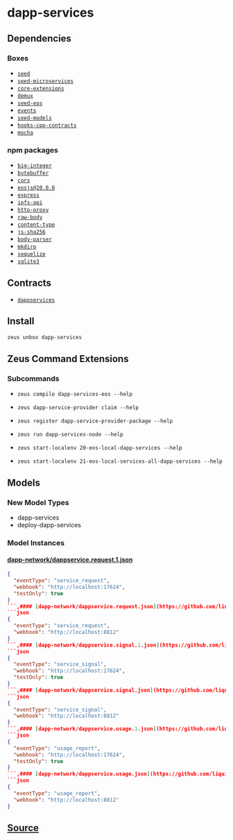 
dapp-services
====================







## Dependencies
### Boxes
* [`seed`](seed.md)
* [`seed-microservices`](seed-microservices.md)
* [`core-extensions`](core-extensions.md)
* [`demux`](demux.md)
* [`seed-eos`](seed-eos.md)
* [`events`](events.md)
* [`seed-models`](seed-models.md)
* [`hooks-cpp-contracts`](hooks-cpp-contracts.md)
* [`mocha`](mocha.md)
### npm packages
* [`big-integer`](http://npmjs.com/package/big-integer)
* [`bytebuffer`](http://npmjs.com/package/bytebuffer)
* [`cors`](http://npmjs.com/package/cors)
* [`eosjs@20.0.0`](http://npmjs.com/package/eosjs@20.0.0)
* [`express`](http://npmjs.com/package/express)
* [`ipfs-api`](http://npmjs.com/package/ipfs-api)
* [`http-proxy`](http://npmjs.com/package/http-proxy)
* [`raw-body`](http://npmjs.com/package/raw-body)
* [`content-type`](http://npmjs.com/package/content-type)
* [`js-sha256`](http://npmjs.com/package/js-sha256)
* [`body-parser`](http://npmjs.com/package/body-parser)
* [`mkdirp`](http://npmjs.com/package/mkdirp)
* [`sequelize`](http://npmjs.com/package/sequelize)
* [`sqlite3`](http://npmjs.com/package/sqlite3)

## Contracts
* [`dappservices`](https://github.com/liquidapps-io/zeus-sdk/tree/master/boxes/groups/dapp-network/dapp-services/contracts/eos/dappservices)
## Install
```bash
zeus unbox dapp-services
```



## Zeus Command Extensions

### Subcommands
* ```zeus compile dapp-services-eos --help```

* ```zeus dapp-service-provider claim --help```

* ```zeus register dapp-service-provider-package --help```

* ```zeus run dapp-services-node --help```

* ```zeus start-localenv 20-eos-local-dapp-services --help```

* ```zeus start-localenv 21-eos-local-services-all-dapp-services --help```

## Models
### New Model Types
* dapp-services
* deploy-dapp-services
### Model Instances
#### [dapp-network/dappservice.request.1.json](https://github.com/liquidapps-io/zeus-sdk/tree/master/boxes/groups/dapp-network/dapp-services/models/captured-events/dappservice.request.1.json)
```json
{
  "eventType": "service_request",
  "webhook": "http://localhost:17624",
  "testOnly": true
}
```,#### [dapp-network/dappservice.request.json](https://github.com/liquidapps-io/zeus-sdk/tree/master/boxes/groups/dapp-network/dapp-services/models/captured-events/dappservice.request.json)
```json
{
  "eventType": "service_request",
  "webhook": "http://localhost:8812"
}
```,#### [dapp-network/dappservice.signal.1.json](https://github.com/liquidapps-io/zeus-sdk/tree/master/boxes/groups/dapp-network/dapp-services/models/captured-events/dappservice.signal.1.json)
```json
{
  "eventType": "service_signal",
  "webhook": "http://localhost:17624",
  "testOnly": true
}
```,#### [dapp-network/dappservice.signal.json](https://github.com/liquidapps-io/zeus-sdk/tree/master/boxes/groups/dapp-network/dapp-services/models/captured-events/dappservice.signal.json)
```json
{
  "eventType": "service_signal",
  "webhook": "http://localhost:8812"
}
```,#### [dapp-network/dappservice.usage.1.json](https://github.com/liquidapps-io/zeus-sdk/tree/master/boxes/groups/dapp-network/dapp-services/models/captured-events/dappservice.usage.1.json)
```json
{
  "eventType": "usage_report",
  "webhook": "http://localhost:17624",
  "testOnly": true
}
```,#### [dapp-network/dappservice.usage.json](https://github.com/liquidapps-io/zeus-sdk/tree/master/boxes/groups/dapp-network/dapp-services/models/captured-events/dappservice.usage.json)
```json
{
  "eventType": "usage_report",
  "webhook": "http://localhost:8812"
}
```

## [Source](https://github.com/liquidapps-io/zeus-sdk/tree/master/boxes/groups/dapp-network/dapp-services)
